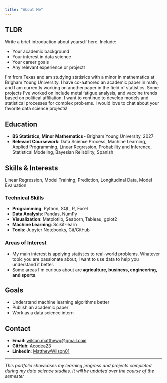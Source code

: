 ```yaml
---
title: "About Me"
---
```


## TLDR

Write a brief introduction about yourself here. Include:


- Your academic background
- Your interest in data science
- Your career goals
- Any relevant experience or projects

I'm from Texas and am studying statistics with a minor in mathematics at Brigham Young University. I have co-authored an academic paper in math, and I am currently working on another paper in the field of statistics. Some projects I've worked on include metal fatigue analysis, and vaccine trends based on political affiliation. I want to continue to develop models and statistical processes for complex problems. I would love to chat about your favorite data science projects!

## Education

- **BS Statistics, Minor Mathematics** - Brigham Young University, 2027
- **Relevant Coursework**: Data Science Process, Machine Learning, Applied Programming, Linear Regression, 
Probability and Inference, Statistical Modeling, Bayesian Reliability, Spanish

## Skills & Interests
Linear Regression, Model Training, Prediction, Longitudinal Data, Model Evaluation

### Technical Skills
- **Programming**: Python, SQL, R, Excel
- **Data Analysis**: Pandas, NumPy
- **Visualization**: Matplotlib, Seaborn, Tableau, gplot2
- **Machine Learning**: Scikit-learn
- **Tools**: Jupyter Notebooks, Git/GitHub

### Areas of Interest
- My main interest is applying statistics to real-world problems. Whatever topic you are passionate about, I want to use data to help you understand it better.
- Some areas I'm curious about are **agriculture, business, engineering, and sports**.

## Goals

- Understand machine learning algorithms better
- Publish an academic paper
- Work as a data science intern


## Contact

- **Email**: wilson.matthewg@gmail.com
- **GitHub**: [Acodea23](https://github.com/Acodea23)
- **LinkedIn**: [MatthewWilson01](https://linkedin.com/in/matthewwilson01)

---

*This portfolio showcases my learning progress and projects completed during my data science studies. It will be updated over the course of the semester*
